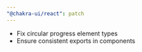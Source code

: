 ```yaml
---
"@chakra-ui/react": patch
---
```


- Fix circular progress element types
- Ensure consistent exports in components
